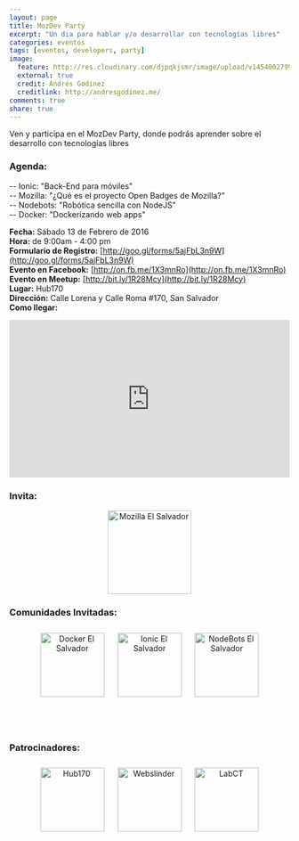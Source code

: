 ```yaml
---
layout: page
title: MozDev Party
excerpt: "Un dia para hablar y/o desarrollar con tecnologías libres"
categories: eventos
tags: [eventos, developers, party]
image:
  feature: http://res.cloudinary.com/djpqkjsmr/image/upload/v1454002799/MozSV/mozdev.png
  external: true
  credit: Andrés Godínez
  creditlink: http://andresgodinez.me/  
comments: true
share: true
---
```

<style>
.embed-container { position: relative; padding-bottom: 56.25%; height: 0; overflow: hidden; max-width: 100%; } 
.embed-container iframe, 
.embed-container object, 
.embed-container embed { position: absolute; top: 0; left: 0; width: 100%; height: 100%; }
a.link { border-bottom: none !important; } 
a img.communities { width: 115px !important; margin: 10px; }
a img.sponsors { width: 115px !important; margin: 10px; }
p.center { text-align: center; }
</style>

Ven y participa en el MozDev Party, donde podrás aprender sobre el desarrollo con tecnologías libres

### Agenda:

-- Ionic: "Back-End para móviles" <br>
-- Mozilla: "¿Qué es el proyecto Open Badges de Mozilla?" <br>
-- Nodebots: "Robótica sencilla con NodeJS" <br>
-- Docker: "Dockerizando web apps"

**Fecha:** Sábado 13 de Febrero de 2016<br>
**Hora:** de 9:00am - 4:00 pm<br>
**Formulario de Registro:** [http://goo.gl/forms/5ajFbL3n9W](http://goo.gl/forms/5ajFbL3n9W) <br>
**Evento en Facebook:** [http://on.fb.me/1X3mnRo](http://on.fb.me/1X3mnRo) <br>
**Evento en Meetup:** [http://bit.ly/1R28Mcy](http://bit.ly/1R28Mcy) <br>
**Lugar:** Hub170<br>
**Dirección:** Calle Lorena y Calle Roma #170, San Salvador<br>
**Como llegar:** <br>
<div class='embed-container'><iframe src='https://www.google.com/maps/embed?pb=!1m18!1m12!1m3!1d3876.4023145238625!2d-89.22911168576049!3d13.694066502319666!2m3!1f0!2f0!3f0!3m2!1i1024!2i768!4f13.1!3m3!1m2!1s0x8f633047ec2877a7%3A0x3e44610a8c5c1e83!2sHub170!5e0!3m2!1ses!2sus!4v1454003062341' width='600' height='450' frameborder='0' style='border:0' allowfullscreen></iframe></div>

### Invita:

<p class="center"><a class="link" href="http://mozillasv.github.io/" target="_blank"><img src="http://res.cloudinary.com/djpqkjsmr/image/upload/v1454003577/logos/mozsv.png" alt="Mozilla El Salvador" style="height:150px;"></a></p>


### Comunidades Invitadas:
<p class="center">
<a class="link" href="http://www.meetup.com/es-ES/Docker-El-Salvador/" target="_blank"><img src="http://res.cloudinary.com/djpqkjsmr/image/upload/v1454003578/logos/docker-sv.png" alt="Docker El Salvador" class="communities"></a>
<a class="link" href="https://github.com/ionicsv" target="_blank"><img src="http://res.cloudinary.com/djpqkjsmr/image/upload/v1454003578/logos/ionic-sv.png" alt="Ionic El Salvador" class="communities"></a>
<a class="link" href="http://nodebots-sv.github.io/" target="_blank"><img src="http://res.cloudinary.com/djpqkjsmr/image/upload/v1454003578/logos/nodebots-sv.png" alt="NodeBots El Salvador" class="communities"></a></p>

<br><br>
### Patrocinadores:

<p class="center">
<a class="link" href="http://www.hub170.com/" target="_blank"><img src="http://res.cloudinary.com/djpqkjsmr/image/upload/v1455560107/logos/hub170.png" alt="Hub170" class="sponsors"></a>
<a class="link" href="https://webslinder.com/" target="_blank"><img src="http://res.cloudinary.com/djpqkjsmr/image/upload/v1455559353/logos/webslinder.png" alt="Webslinder" class="sponsors"></a>
<a class="link" href="http://facebook.com/LabCT-939901992733891/" target="_blank"><img src="http://res.cloudinary.com/djpqkjsmr/image/upload/v1455560106/logos/LabCT.png" alt="LabCT" class="sponsors"></a></p>
